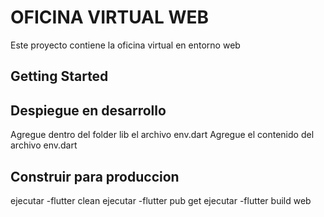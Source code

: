 # OFICINA VIRTUAL WEB

Este proyecto contiene la oficina virtual en entorno web

## Getting Started


## Despiegue en desarrollo

Agregue dentro del folder lib el archivo env.dart
Agregue el contenido del archivo env.dart


## Construir para produccion

ejecutar -flutter clean
ejecutar -flutter pub get
ejecutar -flutter build web

